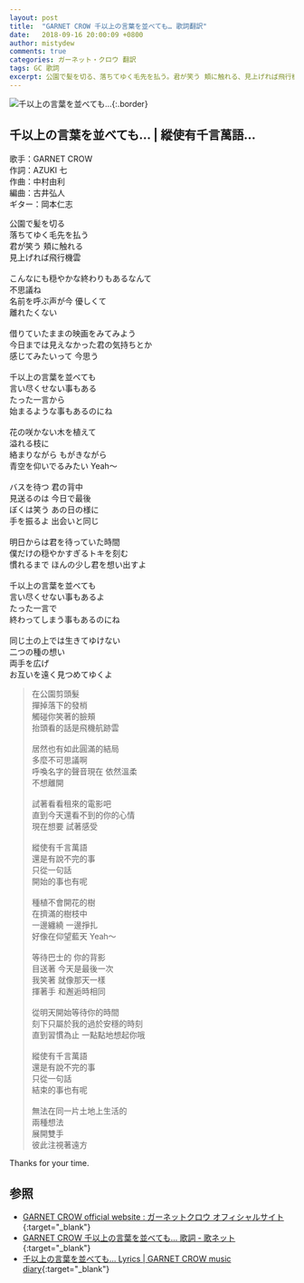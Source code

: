 ```yaml
---
layout: post
title:  "GARNET CROW 千以上の言葉を並べても… 歌詞翻訳"
date:   2018-09-16 20:00:09 +0800
author: mistydew
comments: true
categories: ガーネット・クロウ 翻訳
tags: GC 歌詞
excerpt: 公園で髪を切る、落ちてゆく毛先を払う。君が笑う 頬に触れる、見上げれば飛行機雲。
---
```

![千以上の言葉を並べても…](https://raw.githubusercontent.com/mistydew/gc2/master/cover/single/SG04_千以上の言葉を並べても….jpg){:.border}

## 千以上の言葉を並べても… | 縱使有千言萬語...

歌手：GARNET CROW<br>
作詞：AZUKI 七<br>
作曲：中村由利<br>
編曲：古井弘人<br>
ギター：岡本仁志

<div class="lyric-original">
<p>
公園で髪を切る<br>
落ちてゆく毛先を払う<br>
君が笑う 頬に触れる<br>
見上げれば飛行機雲<br>
<br>
こんなにも穏やかな終わりもあるなんて<br>
不思議ね<br>
名前を呼ぶ声が今 優しくて<br>
離れたくない<br>
<br>
借りていたままの映画をみてみよう<br>
今日までは見えなかった君の気持ちとか<br>
感じてみたいって 今思う<br>
<br>
千以上の言葉を並べても<br>
言い尽くせない事もある<br>
たった一言から<br>
始まるような事もあるのにね<br>
<br>
花の咲かない木を植えて<br>
溢れる枝に<br>
絡まりながら もがきながら<br>
青空を仰いでるみたい Yeah～<br>
<br>
バスを待つ 君の背中<br>
見送るのは 今日で最後<br>
ぼくは笑う あの日の様に<br>
手を振るよ 出会いと同じ<br>
<br>
明日からは君を待っていた時間<br>
僕だけの穏やかすぎるトキを刻む<br>
慣れるまで ほんの少し君を想い出すよ<br>
<br>
千以上の言葉を並べても<br>
言い尽くせない事もあるよ<br>
たった一言で<br>
終わってしまう事もあるのにね<br>
<br>
同じ土の上では生きてゆけない<br>
二つの種の想い<br>
両手を広げ<br>
お互いを遠く見つめてゆくよ
</p>
</div>

<div class="lyric-translation">
<blockquote>
在公園剪頭髮<br>
撣掉落下的發梢<br>
觸碰你笑著的臉頰<br>
抬頭看的話是飛機航跡雲<br>
<br>
居然也有如此圓滿的結局<br>
多麼不可思議啊<br>
呼喚名字的聲音現在 依然溫柔<br>
不想離開<br>
<br>
試著看看租來的電影吧<br>
直到今天還看不到的你的心情<br>
現在想要 試著感受<br>
<br>
縱使有千言萬語<br>
還是有說不完的事<br>
只從一句話<br>
開始的事也有呢<br>
<br>
種植不會開花的樹<br>
在擠滿的樹枝中<br>
一邊纏繞 一邊掙扎<br>
好像在仰望藍天 Yeah～<br>
<br>
等待巴士的 你的背影<br>
目送著 今天是最後一次<br>
我笑著 就像那天一樣<br>
揮著手 和邂逅時相同<br>
<br>
從明天開始等待你的時間<br>
刻下只屬於我的過於安穩的時刻<br>
直到習慣為止 一點點地想起你哦<br>
<br>
縱使有千言萬語<br>
還是有說不完的事<br>
只從一句話<br>
結束的事也有呢<br>
<br>
無法在同一片土地上生活的<br>
兩種想法<br>
展開雙手<br>
彼此注視著遠方
</blockquote>
</div>

Thanks for your time.

## 参照

* [GARNET CROW official website : ガーネットクロウ オフィシャルサイト](http://www.garnetcrow.com){:target="_blank"}
* [GARNET CROW 千以上の言葉を並べても… 歌詞 - 歌ネット](https://www.uta-net.com/song/12650){:target="_blank"}
* [千以上の言葉を並べても… Lyrics \| GARNET CROW music diary](https://mistydew.github.io/gc/lyrics/original/千以上の言葉を並べても….html){:target="_blank"}

